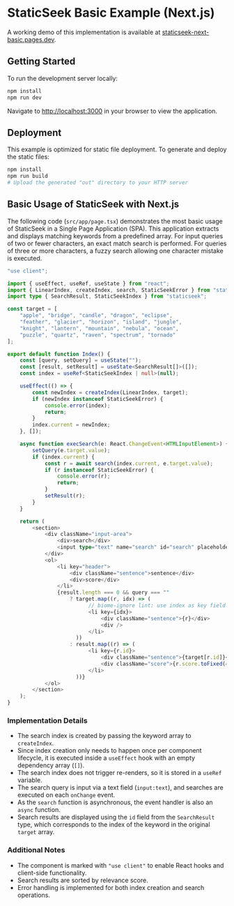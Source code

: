 # StaticSeek Basic Example (Next.js)

A working demo of this implementation is available at [staticseek-next-basic.pages.dev](https://staticseek-next-basic.pages.dev/).

## Getting Started

To run the development server locally:

```bash
npm install
npm run dev
```

Navigate to [http://localhost:3000](http://localhost:3000) in your browser to view the application.

## Deployment

This example is optimized for static file deployment. To generate and deploy the static files:

```bash
npm install
npm run build
# Upload the generated "out" directory to your HTTP server
```

## Basic Usage of StaticSeek with Next.js

The following code (`src/app/page.tsx`) demonstrates the most basic usage of StaticSeek in a Single Page Application (SPA).
This application extracts and displays matching keywords from a predefined array.
For input queries of two or fewer characters, an exact match search is performed. For queries of three or more characters, a fuzzy search allowing one character mistake is executed.

```typescript
"use client";

import { useEffect, useRef, useState } from "react";
import { LinearIndex, createIndex, search, StaticSeekError } from "staticseek";
import type { SearchResult, StaticSeekIndex } from "staticseek";

const target = [
    "apple", "bridge", "candle", "dragon", "eclipse",
    "feather", "glacier", "horizon", "island", "jungle",
    "knight", "lantern", "mountain", "nebula", "ocean",
    "puzzle", "quartz", "raven", "spectrum", "tornado"
];

export default function Index() {
    const [query, setQuery] = useState("");
    const [result, setResult] = useState<SearchResult[]>([]);
    const index = useRef<StaticSeekIndex | null>(null);

    useEffect(() => {
        const newIndex = createIndex(LinearIndex, target);
        if (newIndex instanceof StaticSeekError) {
            console.error(index);
            return;
        }
        index.current = newIndex;
    }, []);

    async function execSearch(e: React.ChangeEvent<HTMLInputElement>) {
        setQuery(e.target.value);
        if (index.current) {
            const r = await search(index.current, e.target.value);
            if (r instanceof StaticSeekError) {
                console.error(r);
                return;
            }
            setResult(r);
        }
    }

    return (
        <section>
            <div className="input-area">
                <div>search</div>
                <input type="text" name="search" id="search" placeholder="Enter the following keywords" onChange={execSearch} />
            </div>
            <ol>
                <li key="header">
                    <div className="sentence">sentence</div>
                    <div>score</div>
                </li>
                {result.length === 0 && query === ""
                    ? target.map((r, idx) => (
                          // biome-ignore lint: use index as key field.
                          <li key={idx}>
                              <div className="sentence">{r}</div>
                              <div />
                          </li>
                      ))
                    : result.map((r) => (
                          <li key={r.id}>
                              <div className="sentence">{target[r.id]}</div>
                              <div className="score">{r.score.toFixed(4)}</div>
                          </li>
                      ))}
            </ol>
        </section>
    );
}
```

### Implementation Details

- The search index is created by passing the keyword array to `createIndex`.
- Since index creation only needs to happen once per component lifecycle, it is executed inside a `useEffect` hook with an empty dependency array (`[]`).
- The search index does not trigger re-renders, so it is stored in a `useRef` variable.
- The search query is input via a text field (`input:text`), and searches are executed on each `onChange` event.
- As the `search` function is asynchronous, the event handler is also an `async` function.
- Search results are displayed using the `id` field from the `SearchResult` type, which corresponds to the index of the keyword in the original `target` array.

### Additional Notes

- The component is marked with `"use client"` to enable React hooks and client-side functionality.
- Search results are sorted by relevance score.
- Error handling is implemented for both index creation and search operations.
